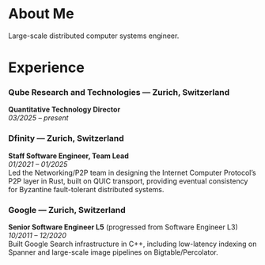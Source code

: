 # About Me
Large-scale distributed computer systems engineer.

# Experience

### Qube Research and Technologies — Zurich, Switzerland
**Quantitative Technology Director**  
*03/2025 – present*  

### Dfinity — Zurich, Switzerland
**Staff Software Engineer, Team Lead**   
*01/2021 – 01/2025*  
Led the Networking/P2P team in designing the Internet Computer Protocol’s P2P layer in Rust, built on QUIC transport, providing eventual consistency for Byzantine fault-tolerant distributed systems.

### Google — Zurich, Switzerland
**Senior Software Engineer L5** (progressed from Software Engineer L3)  
*10/2011 – 12/2020*  
Built Google Search infrastructure in C++, including low-latency indexing on Spanner and large-scale image pipelines on Bigtable/Percolator.
